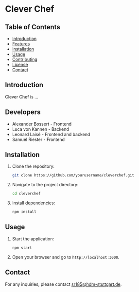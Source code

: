 # Clever Chef

## Table of Contents
- [Introduction](#introduction)
- [Features](#features)
- [Installation](#installation)
- [Usage](#usage)
- [Contributing](#contributing)
- [License](#license)
- [Contact](#contact)

## Introduction
Clever Chef is ...

## Developers
- Alexander Bossert - Frontend
- Luca von Kannen - Backend
- Leonard Laisé - Frontend and backend
- Samuel Riester - Frontend

## Installation
1. Clone the repository:
    ```sh
    git clone https://github.com/yourusername/cleverchef.git
    ```
2. Navigate to the project directory:
    ```sh
    cd cleverchef
    ```
3. Install dependencies:
    ```sh
    npm install
    ```

## Usage
1. Start the application:
    ```sh
    npm start
    ```
2. Open your browser and go to `http://localhost:3000`.

## Contact
For any inquiries, please contact [sr185@hdm-stuttgart.de](mailto:yourname@domain.com).
